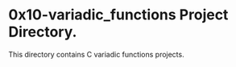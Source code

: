 # 0x10-variadic_functions Project Directory.
This directory contains C variadic functions projects.

